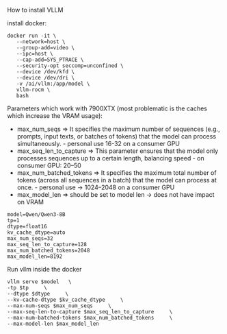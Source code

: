 How to install VLLM

install docker:
```
docker run -it \
   --network=host \
   --group-add=video \
   --ipc=host \
   --cap-add=SYS_PTRACE \
   --security-opt seccomp=unconfined \
   --device /dev/kfd \
   --device /dev/dri \
   -v /ai/vllm:/app/model \
   vllm-rocm \
   bash
```
Parameters which work with 7900XTX (most problematic is the caches which increase the VRAM usage):
- max_num_seqs => It specifies the maximum number of sequences (e.g., prompts, input texts, or batches of tokens) that the model can process simultaneously. - personal use 16-32 on a consumer GPU
- max_seq_len_to_capture => This parameter ensures that the model only processes sequences up to a certain length, balancing speed  - on consumer GPU: 20–50
- max_num_batched_tokens => It specifies the maximum total number of tokens (across all sequences in a batch) that the model can process at once. - personal use -> 1024–2048 on a consumer GPU
- max_model_len => should be set to model len -> does not have impact on VRAM
```
model=Qwen/Qwen3-8B
tp=1
dtype=float16
kv_cache_dtype=auto
max_num_seqs=32  
max_seq_len_to_capture=128
max_num_batched_tokens=2048
max_model_len=8192
```
Run vllm inside the docker
```
vllm serve $model   \
-tp $tp     \
--dtype $dtype     \
--kv-cache-dtype $kv_cache_dtype     \
--max-num-seqs $max_num_seqs     \
--max-seq-len-to-capture $max_seq_len_to_capture     \
--max-num-batched-tokens $max_num_batched_tokens     \
--max-model-len $max_model_len
```
